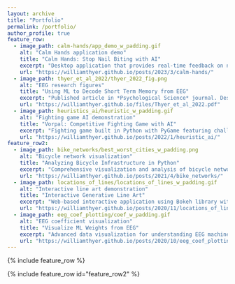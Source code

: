 ```yaml
---
layout: archive
title: "Portfolio"
permalink: /portfolio/
author_profile: true
feature_row:
  - image_path: calm-hands/app_demo_w_padding.gif
    alt: "Calm Hands application demo"
    title: "Calm Hands: Stop Nail Biting with AI"
    excerpt: "Desktop application that provides real-time feedback on nail-biting using computer vision and a fine-tuned deep neural network. Built complete training dataset and iteratively improved model performance."
    url: "https://williamthyer.github.io/posts/2023/3/calm-hands/"
  - image_path: thyer_et_al_2022/thyer_2022_fig.png
    alt: "EEG research figures"
    title: "Using ML to Decode Short Term Memory from EEG"
    excerpt: "Published article in *Psychological Science* journal. Designed and conducted large-scale cognitive neuroscience experiments, processing neural data and using ML to classify short term memory states."
    url: "https://williamthyer.github.io/files/Thyer_et_al_2022.pdf"
  - image_path: heuristics_ai/heuristic_w_padding.gif
    alt: "Fighting game AI demonstration"
    title: "Vorpal: Competitive Fighting Game with AI"
    excerpt: "Fighting game built in Python with PyGame featuring challenging heuristic-based AI that adapts and responds in real-time during gameplay."
    url: "https://williamthyer.github.io/posts/2022/1/heuristic_ai/"
feature_row2:
  - image_path: bike_networks/best_worst_cities_w_padding.png
    alt: "Bicycle network visualization"
    title: "Analyzing Bicycle Infrastructure in Python"
    excerpt: "Comprehensive visualization and analysis of bicycle networks in major US cities using OSMnx and Matplotlib."
    url: "https://williamthyer.github.io/posts/2021/4/bike_networks/"
  - image_path: locations_of_lines/locations_of_lines_w_padding.gif
    alt: "Interactive line art demonstration"
    title: "Interactive Generative Line Art"
    excerpt: "Web-based interactive application using Bokeh library with Python backend. Generates complex visual patterns using NumPy matrix operations for real-time rendering."
    url: "https://williamthyer.github.io/posts/2020/11/locations_of_lines/"
  - image_path: eeg_coef_plotting/coef_w_padding.gif
    alt: "EEG coefficient visualization"
    title: "Visualize ML Weights from EEG"
    excerpt: "Advanced data visualization for understanding EEG machine learning models. Features animated coefficient visualization with temporal information using Matplotlib.Animation and spatial back-projection."
    url: "https://williamthyer.github.io/posts/2020/10/eeg_coef_plotting/"
---
```


{% include feature_row %}

{% include feature_row id="feature_row2" %}  
